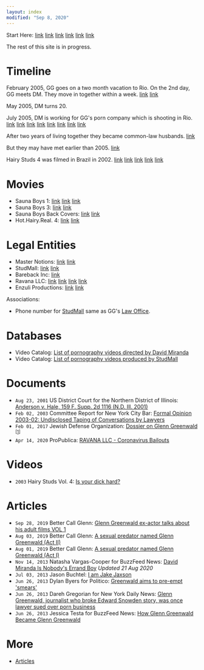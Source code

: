 ```yaml
---
layout: index
modified: "Sep 8, 2020"
---
```


Start Here:
[link](https://twitter.com/wokyleeks/status/1298727883582484481)
[link](https://twitter.com/AlanVRK/status/1299334655527858176)
[link](https://twitter.com/AlanVRK/status/1299105381910802445)
[link](https://twitter.com/AlanVRK/status/1299767507654529025)
[link](https://twitter.com/AlanVRK/status/1300520297771171840)
[link](https://twitter.com/AlanVRK/status/1299188334842044416)

The rest of this site is in progress.

# Timeline

February 2005, GG goes on a two month vacation to Rio. On the 2nd day, GG meets DM. They move in together within a week.
[link](https://twitter.com/wokyleeks/status/1298827978164453378)
[link](https://twitter.com/AlanVRK/status/1298322296579522564)

May 2005, DM turns 20.

July 2005, DM is working for GG's porn company which is shooting in Rio.
[link](https://twitter.com/wokyleeks/status/1298828944561430530)
[link](https://twitter.com/AlanVRK/status/1298727516736233472)
[link](https://twitter.com/AlanVRK/status/1298731668048613376)
[link](https://twitter.com/AlanVRK/status/1299105381910802445)
[link](https://twitter.com/wokyleeks/status/1299808430450855936)
[link](https://twitter.com/wokyleeks/status/1299906001919856641)
[link](https://twitter.com/AlanVRK/status/1300171770494963712)
[link](https://twitter.com/AlanVRK/status/1300475031399608321)

After two years of living together they became common-law husbands.
[link](https://twitter.com/AlanVRK/status/1298323770743152640)

But they may have met earlier than 2005.
[link](https://twitter.com/AlanVRK/status/1300520297771171840)

Hairy Studs 4 was filmed in Brazil in 2002.
[link](https://twitter.com/AlanVRK/status/1299754728897863685)
[link](https://twitter.com/AlanVRK/status/1299761145922945027)
[link](https://twitter.com/AlanVRK/status/1299767507654529025)
[link](https://twitter.com/AlanVRK/status/1299769069382569986)
[link](https://twitter.com/AlanVRK/status/1299770551062401024)

# Movies

- Sauna Boys 1: [link](https://twitter.com/AlanVRK/status/1298731008389509125) [link](https://twitter.com/AlanVRK/status/1298706588199460865) [link](https://twitter.com/wokyleeks/status/1299809826067816448)
- Sauna Boys 3: [link](https://twitter.com/AlanVRK/status/1298727516736233472) [link](https://twitter.com/AlanVRK/status/1298729862618927105)
- Sauna Boys Back Covers: [link](https://twitter.com/AlanVRK/status/1298715175051079687) [link](https://twitter.com/AlanVRK/status/1299718665345134594)
- Hot.Hairy.Real. 4: [link](https://gay.aebn.com/gay/movies/43962/hot-hairy-real---4) [link](https://twitter.com/AlanVRK/status/1299754728897863685)

# Legal Entities

- Master Notions: [link](https://twitter.com/AlanVRK/status/1299119861809975297) [link](https://twitter.com/AlanVRK/status/1298995252284362752)
- StudMall: [link](https://twitter.com/AlanVRK/status/1298396468844396545) [link](https://twitter.com/wokyleeks/status/1299021151352393728)
- Bareback Inc: [link](https://twitter.com/AlanVRK/status/1298734275601281025)
- Ravana LLC: [link](https://twitter.com/AlanVRK/status/1298626981848899585) [link](https://twitter.com/AlanVRK/status/1298717258919813122) [link](https://twitter.com/AlanVRK/status/1299080322919862272) [link](https://twitter.com/AlanVRK/status/1299081614513840128)
- Enzuli Productions: [link](https://twitter.com/AlanVRK/status/1299776571482476548) [link](https://twitter.com/AlanVRK/status/1299788774382211072)

Associations:

- Phone number for [StudMall](http://web.archive.org/web/20050208081923/http://www.studmall.com/contact.php) same as GG's [Law Office](https://www.bizexposed.com/New_York-USA/B/Law_Office_of_Glenn_Green_Wald-New_York.php).

# Databases

- Video Catalog: [List of pornography videos directed by David Miranda](https://www.gayeroticvideoindex.com/D/3/2013.html)
- Video Catalog: [List of pornography videos produced by StudMall](https://www.gayeroticvideoindex.com/C/7/6277.html)

# Documents

- ``Aug 23, 2001`` US District Court for the Northern District of Illinois: [Anderson v. Hale, 159 F. Supp. 2d 1116 (N.D. Ill. 2001)](https://law.justia.com/cases/federal/district-courts/FSupp2/159/1116/2384296)
- ``Feb 02, 2003`` Committee Report for New York City Bar: [Formal Opinion 2003-02: Undisclosed Taping of Conversations by Lawyers](https://www.nycbar.org/member-and-career-services/committees/reports-listing/reports/detail/formal-opinion-2003-02-undisclosed-taping-of-conversations-by-lawyers-1)
- ``Feb 01, 2017`` Jewish Defense Organization: [Dossier on Glenn Greenwald](./docs/jewish-defense-organization-dossier.pdf) <sup>[[1]]</sup>
- ``Apr 14, 2020`` ProPublica: [RAVANA LLC - Coronavirus Bailouts](https://projects.propublica.org/coronavirus/bailouts/loans/ravana-llc-a962e2a231387214e7a1c7778ec6e3ab)

[1]: http://docshare.tips/the-story-of-a-jew-who-fell-in-love-with-a-nazi-the-glenn-greenwald-matt-hale-affair_58aa1654b6d87f6f5d8b5237.html
[2]: https://www.fbi.gov/wanted/cyber/evgeniy-mikhailovich-bogachev
[3]: https://aficwomendirect.org/director/jenkleiner/

# Videos

- ``2003`` Hairy Studs Vol. 4: [Is your dick hard?](./media/hairy-studs-4-audio.mp4)

# Articles

- ``Sep 28, 2019`` Better Call Glenn: [Glenn Greenwald ex-actor talks about his adult films VOL 1](https://web.archive.org/web/20191012162650/https://bettercallglenn.com/ex-ator-de-glenn-greenwald-fala-sobre-seus-filmes-adultos-vol-1/)
- ``Aug 03, 2019`` Better Call Glenn: [A sexual predator named Glenn Greenwald (Act II)](https://web.archive.org/web/20190803233858/https://bettercallglenn.com/um-predador-sexual-chamado-glenn-greenwald-ato-ii/)
- ``Aug 01, 2019`` Better Call Glenn: [A sexual predator named Glenn Greenwald (Act I)](https://web.archive.org/web/20190803233858/https://bettercallglenn.com/um-predador-sexual-chamado-glenn-greenwald-ato-i/)
- ``Nov 14, 2013`` Natasha Vargas-Cooper for BuzzFeed News: [David Miranda Is Nobody's Errand Boy](https://www.buzzfeed.com/natashavc/david-miranda-is-nobodys-errand-boy) _Updated 21 Aug 2020_
- ``Jul 03, 2013`` Jason Buchtel: [I am Jake Jaxson](https://jakejaxson.com/post/54490441032/i-am-jake-jaxson)
- ``Jun 26, 2013`` Dylan Byers for Politico: [Greenwald aims to pre-empt 'smears'](https://www.politico.com/blogs/media/2013/06/greenwald-aims-to-pre-empt-smears-167191)
- ``Jun 26, 2013`` Dareh Gregorian for New York Daily News: [Glenn Greenwald, journalist who broke Edward Snowden story, was once lawyer sued over porn business](https://www.nydailynews.com/news/national/greenwald-reporter-broke-nsa-story-lawyer-sued-porn-biz-article-1.1383448)
- ``Jun 26, 2013`` Jessica Testa for BuzzFeed News: [How Glenn Greenwald Became Glenn Greenwald](https://www.buzzfeednews.com/article/jtes/how-glenn-greenwald-became-glenn-greenwald)

# More

- [Articles](articles.md)
